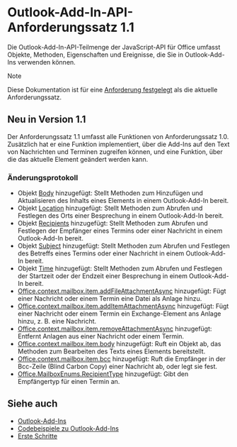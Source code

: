 # <a name="outlook-add-in-api-requirement-set-11"></a>Outlook-Add-In-API-Anforderungssatz 1.1

Die Outlook-Add-In-API-Teilmenge der JavaScript-API für Office umfasst Objekte, Methoden, Eigenschaften und Ereignisse, die Sie in Outlook-Add-Ins verwenden können.

> [!NOTE]
> Diese Dokumentation ist für eine [Anforderung festgelegt](/javascript/office/requirement-sets/outlook-api-requirement-sets) als die aktuelle Anforderungssatz. 

## <a name="whats-new-in-11"></a>Neu in Version 1.1

Der Anforderungssatz 1.1 umfasst alle Funktionen von Anforderungssatz 1.0. Zusätzlich hat er eine Funktion implementiert, über die Add-Ins auf den Text von Nachrichten und Terminen zugreifen können, und eine Funktion, über die das aktuelle Element geändert werden kann.

### <a name="change-log"></a>Änderungsprotokoll

- Objekt [Body](/javascript/api/outlook_1_1/office.body) hinzugefügt: Stellt Methoden zum Hinzufügen und Aktualisieren des Inhalts eines Elements in einem Outlook-Add-In bereit.
- Objekt [Location](/javascript/api/outlook_1_1/office.location) hinzugefügt: Stellt Methoden zum Abrufen und Festlegen des Orts einer Besprechung in einem Outlook-Add-In bereit.
- Objekt [Recipients](/javascript/api/outlook_1_1/office.recipients) hinzugefügt: Stellt Methoden zum Abrufen und Festlegen der Empfänger eines Termins oder einer Nachricht in einem Outlook-Add-In bereit.
- Objekt [Subject](/javascript/api/outlook_1_1/office.subject) hinzugefügt: Stellt Methoden zum Abrufen und Festlegen des Betreffs eines Termins oder einer Nachricht in einem Outlook-Add-In bereit.
- Objekt [Time](/javascript/api/outlook_1_1/office.time) hinzugefügt: Stellt Methoden zum Abrufen und Festlegen der Startzeit oder der Endzeit einer Besprechung in einem Outlook-Add-In bereit.
- [Office.context.mailbox.item.addFileAttachmentAsync](office.context.mailbox.item.md#addfileattachmentasyncuri-attachmentname-options-callback) hinzugefügt: Fügt einer Nachricht oder einem Termin eine Datei als Anlage hinzu.
- [Office.context.mailbox.item.addItemAttachmentAsync](office.context.mailbox.item.md#additemattachmentasyncitemid-attachmentname-options-callback) hinzugefügt: Fügt einer Nachricht oder einem Termin ein Exchange-Element ans Anlage hinzu, z. B. eine Nachricht.
- [Office.context.mailbox.item.removeAttachmentAsync](office.context.mailbox.item.md#removeattachmentasyncattachmentid-options-callback) hinzugefügt: Entfernt Anlagen aus einer Nachricht oder einem Termin.
- [Office.context.mailbox.item.body](office.context.mailbox.item.md#body-bodyjavascriptapioutlook11officebody) hinzugefügt: Ruft ein Objekt ab, das Methoden zum Bearbeiten des Texts eines Elements bereitstellt.
- [Office.context.mailbox.item.bcc](office.context.mailbox.item.md#bcc-recipientsjavascriptapioutlook11officerecipients) hinzugefügt: Ruft die Empfänger in der Bcc-Zeile (Blind Carbon Copy) einer Nachricht ab, oder legt sie fest.
- [Office.MailboxEnums.RecipientType](/javascript/api/outlook_1_1/office.mailboxenums.recipienttype) hinzugefügt: Gibt den Empfängertyp für einen Termin an.

## <a name="see-also"></a>Siehe auch

- [Outlook-Add-Ins](https://docs.microsoft.com/outlook/add-ins/)
- [Codebeispiele zu Outlook-Add-Ins](https://developer.microsoft.com/outlook/gallery/?filterBy=Outlook,Samples,Add-ins)
- [Erste Schritte](https://docs.microsoft.com/outlook/add-ins/quick-start)